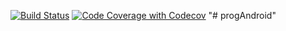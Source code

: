 [![Build Status](https://travis-ci.com/matthieulourme/progAndroid.svg?branch=master)](https://travis-ci.com/matthieulourme/progAndroid)
[![Code Coverage with Codecov](https://img.shields.io/codecov/c/github/matthieulourme/progAndroid/master.svg?label=coverage%20with%20codecov&style=flat-square)](https://codecov.io/gh/matthieulourme/progAndroid)
"# progAndroid"
